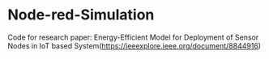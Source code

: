 # Node-red-Simulation
Code for research paper: Energy-Efficient Model for Deployment of Sensor Nodes in IoT based System(https://ieeexplore.ieee.org/document/8844916)
